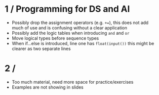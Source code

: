 # 1 / Programming for DS and AI
*   Possibly drop the assignment operators (e.g. `+=`), this does not add much of use and is confusing without a clear application
*   Possibly add the logic tables when introducing `and` and `or`
*   Move logical types before sequence types
*   When if...else is introduced, line one has `float(input())` this might be clearer as two separate lines

# 2 / 
*   Too much material, need more space for practice/exercises
*   Examples are not showing in slides